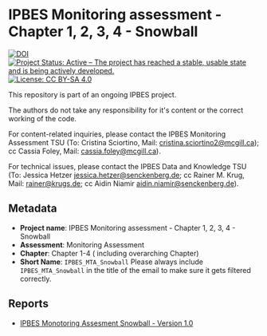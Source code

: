 # IPBES Monitoring assessment - Chapter 1, 2, 3, 4 - Snowball

[![DOI](https://zenodo.org/badge/DOI/99.9999/zenodo.9999999.svg)](https://doi.org/99.9999/zenodo.9999999)
[![Project Status: Active – The project has reached a stable, usable state and is being actively developed.](https://www.repostatus.org/badges/latest/active.svg)](https://www.repostatus.org/#active)
[![License: CC BY-SA 4.0](https://img.shields.io/badge/License-CC_BY--SA_4.0-lightgrey.svg)](https://creativecommons.org/licenses/by-sa/4.0/)

This repository is part of an ongoing IPBES project.

The authors do not take any responsibility for it's content or the correct working of the code. 

For content-related inquiries, please contact the IPBES Monitoring Assessment TSU (To: Cristina Sciortino, Mail: cristina.sciortino2@mcgill.ca); cc Cassia Foley, Mail: cassia.foley@mcgill.ca).

For technical issues, please contact the IPBES Data and Knowledge TSU (To: Jessica Hetzer jessica.hetzer@senckenberg.de; cc Rainer M. Krug, Mail: rainer@krugs.de; cc Aidin Niamir aidin.niamir@senckenberg.de).

## Metadata

- **Project name**: IPBES Monitoring assessment - Chapter 1, 2, 3, 4 - Snowball
- **Assessment**: Monitoring Assessment
- **Chapter**: Chapter 1-4 ( including overarching Chapter) 
- **Short Name**: `IPBES_MTA_Snowball`
  Please always include `IPBES_MTA_Snowball` in the title of the email to make sure it gets filtered correctly.


## Reports
- [IPBES Monotoring Assesment Snowball - Version 1.0](index.html)
